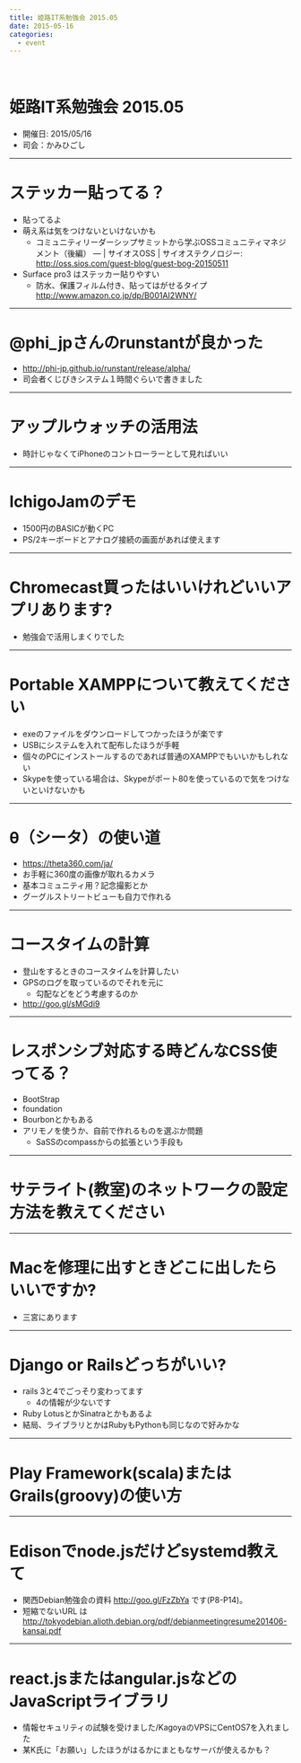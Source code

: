 ```yaml
---
title: 姫路IT系勉強会 2015.05
date: 2015-05-16
categories:
  - event
---
```


﻿<!-- 姫路IT系勉強会 2015.05 log -->
<!-- https://docs.google.com/document/d/1sHhb-cIJVKBLFQ39n74TX6NLTDgno84OzLZUx1fXscU/edit#heading=h.fwtga6fhptfr -->

姫路IT系勉強会 2015.05
=======

* 開催日: 2015/05/16
* 司会：かみひごし


----------


# ステッカー貼ってる？

* 貼ってるよ
* 萌え系は気をつけないといけないかも
	* コミュニティリーダーシップサミットから学ぶOSSコミュニティマネジメント（後編） — | サイオスOSS | サイオステクノロジー: http://oss.sios.com/guest-blog/guest-bog-20150511
* Surface pro3 はステッカー貼りやすい
	* 防水、保護フィルム付き、貼ってはがせるタイプ
http://www.amazon.co.jp/dp/B001AI2WNY/


----------


# @phi_jpさんのrunstantが良かった

* http://phi-jp.github.io/runstant/release/alpha/
* 司会者くじびきシステム１時間ぐらいで書きました


----------


# アップルウォッチの活用法

* 時計じゃなくてiPhoneのコントローラーとして見ればいい


----------


# IchigoJamのデモ

* 1500円のBASICが動くPC
* PS/2キーボードとアナログ接続の画面があれば使えます


----------


# Chromecast買ったはいいけれどいいアプリあります?

* 勉強会で活用しまくりでした


----------


# Portable XAMPPについて教えてください
* exeのファイルをダウンロードしてつかったほうが楽です
* USBにシステムを入れて配布したほうが手軽
* 個々のPCにインストールするのであれば普通のXAMPPでもいいかもしれない
* Skypeを使っている場合は、Skypeがポート80を使っているので気をつけないといけないかも


----------


# θ（シータ）の使い道

* https://theta360.com/ja/
* お手軽に360度の画像が取れるカメラ
* 基本コミュニティ用？記念撮影とか
* グーグルストリートビューも自力で作れる


----------


# コースタイムの計算

* 登山をするときのコースタイムを計算したい
* GPSのログを取っているのでそれを元に
	* 勾配などをどう考慮するのか
* http://goo.gl/sMGdi9


----------


# レスポンシブ対応する時どんなCSS使ってる？

* BootStrap
* foundation
* Bourbonとかもある
* アリモノを使うか、自前で作れるものを選ぶか問題
	* SaSSのcompassからの拡張という手段も


----------


# サテライト(教室)のネットワークの設定方法を教えてください


----------


# Macを修理に出すときどこに出したらいいですか?

* 三宮にあります


----------


# Django or Railsどっちがいい?

* rails 3と4でごっそり変わってます
	* 4の情報が少ないです
* Ruby LotusとかSinatraとかもあるよ
* 結局、ライブラリとかはRubyもPythonも同じなので好みかな


----------


# Play Framework(scala)またはGrails(groovy)の使い方


----------


# Edisonでnode.jsだけどsystemd教えて

* 関西Debian勉強会の資料 http://goo.gl/FzZbYa です(P8-P14)。
* 短縮でないURL は
http://tokyodebian.alioth.debian.org/pdf/debianmeetingresume201406-kansai.pdf


----------


# react.jsまたはangular.jsなどのJavaScriptライブラリ

* 情報セキュリティの試験を受けました/KagoyaのVPSにCentOS7を入れました
* 某K氏に「お願い」したほうがはるかにまともなサーバが使えるかも？
